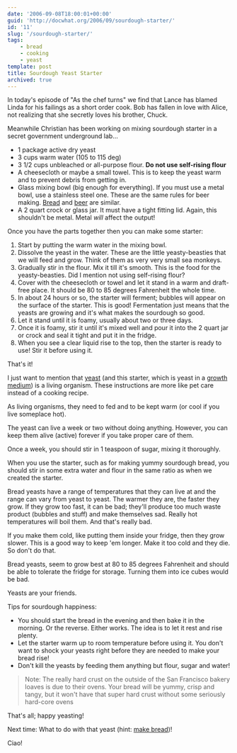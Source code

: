 ```yaml
---
date: '2006-09-08T18:00:01+00:00'
guid: 'http://docwhat.org/2006/09/sourdough-starter/'
id: '11'
slug: '/sourdough-starter/'
tags:
    - bread
    - cooking
    - yeast
template: post
title: Sourdough Yeast Starter
archived: true
---
```


In today's episode of "As the chef turns" we find that Lance has blamed Linda
for his failings as a short order cook. Bob has fallen in love with Alice, not
realizing that she secretly loves his brother, Chuck.

Meanwhile Christian has been working on mixing sourdough starter in a secret
government underground lab...

-   1 package active dry yeast
-   3 cups warm water (105 to 115 deg)
-   3 1/2 cups unbleached or all-purpose flour. **Do not use self-rising
    flour**
-   A cheesecloth or maybe a small towel. This is to keep the yeast warm and
    to prevent debris from getting in.
-   Glass mixing bowl (big enough for everything). If you must use a metal
    bowl, use a stainless steel one. These are the same rules for beer making.
    [Bread](http://en.wikipedia.org/wiki/Bread) and
    [beer](http://en.wikipedia.org/wiki/Beer) are similar.
-   A 2 quart crock or glass jar. It must have a tight fitting lid. Again,
    this shouldn't be metal. Metal _will_ affect the output!

Once you have the parts together then you can make some starter:

1.  Start by putting the warm water in the mixing bowl.
2.  Dissolve the yeast in the water. These are the little yeasty-beasties that
    we will feed and grow. Think of them as very very small sea monkeys.
3.  Gradually stir in the flour. Mix it till it's smooth. This is the food for
    the yeasty-beasties. Did I mention not using self-rising flour?
4.  Cover with the cheesecloth or towel and let it stand in a warm and
    draft-free place. It should be 80 to 85 degrees Fahrenheit the whole time.
5.  In about 24 hours or so, the starter will ferment; bubbles will appear on
    the surface of the starter. This is good! Fermentation just means that the
    yeasts are growing and it's what makes the sourdough so good.
6.  Let it stand until it is foamy, usually about two or three days.
7.  Once it is foamy, stir it until it's mixed well and pour it into the 2
    quart jar or crock and seal it tight and put it in the fridge.
8.  When you see a clear liquid rise to the top, then the starter is ready to
    use! Stir it before using it.

That's it!

I just want to mention that [yeast](http://en.wikipedia.org/wiki/Yeast) (and
this starter, which is yeast in a
[growth medium](http://en.wikipedia.org/wiki/Growth_medium)) is a living
organism. These instructions are more like pet care instead of a cooking
recipe.

As living organisms, they need to fed and to be kept warm (or cool if you live
someplace hot).

The yeast can live a week or two without doing anything. However, you can keep
them alive (active) forever if you take proper care of them.

Once a week, you should stir in 1 teaspoon of sugar, mixing it thoroughly.

When you use the starter, such as for making yummy sourdough bread, you should
stir in some extra water and flour in the same ratio as when we created the
starter.

Bread yeasts have a range of temperatures that they can live at and the range
can vary from yeast to yeast. The warmer they are, the faster they grow. If
they grow too fast, it can be bad; they'll produce too much waste product
(bubbles and stuff) and make themselves sad. Really hot temperatures will boil
them. And that's really bad.

If you make them cold, like putting them inside your fridge, then they grow
slower. This is a good way to keep 'em longer. Make it too cold and they die.
So don't do that.

Bread yeasts, seem to grow best at 80 to 85 degrees Fahrenheit and should be
able to tolerate the fridge for storage. Turning them into ice cubes would be
bad.

Yeasts are your friends.

Tips for sourdough happiness:

-   You should start the bread in the evening and then bake it in the morning.
    Or the reverse. Either works. The idea is to let it rest and rise plenty.
-   Let the starter warm up to room temperature before using it. You don't
    want to shock your yeasts right before they are needed to make your bread
    rise!
-   Don't kill the yeasts by feeding them anything but flour, sugar and water!

> Note: The really hard crust on the outside of the San Francisco bakery
> loaves is due to their ovens. Your bread will be yummy, crisp and tangy, but
> it won't have that super hard crust without some seriously hard-core ovens

That's all; happy yeasting!

Next time: What to do with that yeast (hint: [make bread](/sourdough-bread/))!

Ciao!
